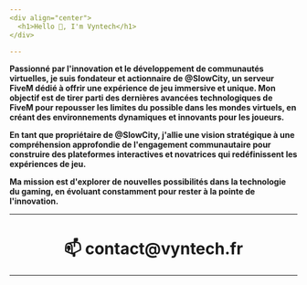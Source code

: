 ```yaml
---
<div align="center">
  <h1>Hello 👋, I'm Vyntech</h1>
</div>

---
```


**Passionné par l'innovation et le développement de communautés virtuelles, je suis fondateur et actionnaire de @SlowCity, un serveur FiveM dédié à offrir une expérience de jeu immersive et unique. Mon objectif est de tirer parti des dernières avancées technologiques de FiveM pour repousser les limites du possible dans les mondes virtuels, en créant des environnements dynamiques et innovants pour les joueurs.**

**En tant que propriétaire de @SlowCity, j'allie une vision stratégique à une compréhension approfondie de l'engagement communautaire pour construire des plateformes interactives et novatrices qui redéfinissent les expériences de jeu.**

**Ma mission est d'explorer de nouvelles possibilités dans la technologie du gaming, en évoluant constamment pour rester à la pointe de l'innovation.**

---

<div align="center">
  <h1>📫 contact@vyntech.fr</h1>
</div>

---
